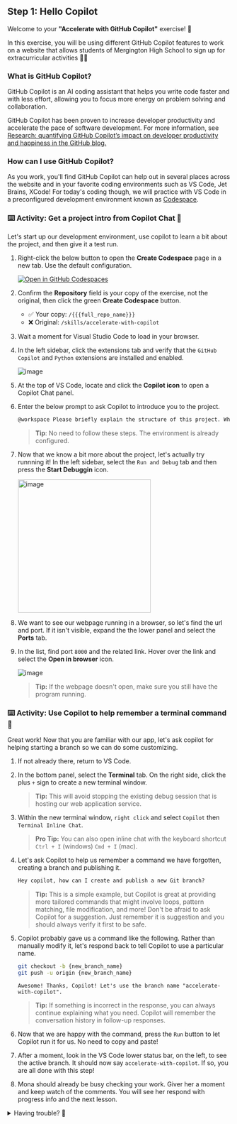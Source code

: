 ## Step 1: Hello Copilot

Welcome to your **"Accelerate with GitHub Copilot"** exercise! :robot:

In this exercise, you will be using different GitHub Copilot features to work on a website that allows students of Mergington High School to sign up for extracurricular activities :student:

### What is GitHub Copilot?

GitHub Copilot is an AI coding assistant that helps you write code faster and with less effort, allowing you to focus more energy on problem solving and collaboration.

GitHub Copilot has been proven to increase developer productivity and accelerate the pace of software development. For more information, see [Research: quantifying GitHub Copilot’s impact on developer productivity and happiness in the GitHub blog.](https://github.blog/news-insights/research/research-quantifying-github-copilots-impact-on-developer-productivity-and-happiness/)

### How can I use GitHub Copilot?

As you work, you'll find GitHub Copilot can help out in several places across the website and in your favorite coding environments such as VS Code, Jet Brains, XCode! For today's coding though, we will practice with VS Code in a preconfigured development environment known as [Codespace](https://github.com/features/codespaces).

### :keyboard: Activity: Get a project intro from Copilot Chat :robot:
Let's start up our development environment, use copilot to learn a bit about the project, and then give it a test run.

1. Right-click the below button to open the **Create Codespace** page in a new tab. Use the default configuration.

   [![Open in GitHub Codespaces](https://github.com/codespaces/badge.svg)](https://codespaces.new/{{full_repo_name}}?quickstart=1)

1. Confirm the **Repository** field is your copy of the exercise, not the original, then click the green **Create Codespace** button.

   - ✅ Your copy: `/{{{full_repo_name}}}`
   - ❌ Original: `/skills/accelerate-with-copilot`

1. Wait a moment for Visual Studio Code to load in your browser.

1. In the left sidebar, click the extensions tab and verify that the `GitHub Copilot` and `Python` extensions are installed and enabled.

   ![image](https://github.com/user-attachments/assets/c1ddca93-723d-4c62-a309-5944e5dfc6f4)

   <!-- Change above image to also display the python and python debugger extensions. -->

1. At the top of VS Code, locate and click the **Copilot icon** to open a  Copilot Chat panel.

1. Enter the below prompt to ask Copilot to introduce you to the project.

   ```txt
   @workspace Please briefly explain the structure of this project. What should I do to run it?
   ```

   > **Tip**: No need to follow these steps. The environment is already configured.

1. Now that we know a bit more about the project, let's actually try runnning it! In the left sidebar, select the `Run and Debug` tab and then press the **Start Debuggin** icon.

   <img width="300" alt="image" src="https://github.com/user-attachments/assets/50b27f2a-5eab-4827-9343-ab5bce62357e" />

1. We want to see our webpage running in a browser, so let's find the url and port. If it isn't visible, expand the the lower panel and select the **Ports** tab.

1. In the list, find port `8000` and the related link. Hover over the link and select the **Open in browser** icon.

   ![image](https://github.com/user-attachments/assets/92d5642e-ce99-4a66-850c-2d311a673596)

   > **Tip:** If the webpage doesn't open, make sure you still have the program running.

### :keyboard: Activity: Use Copilot to help remember a terminal command :robot:
Great work! Now that you are familiar with our app, let's ask copilot for helping starting a branch so we can do some customizing.

1. If not already there, return to VS Code.

1. In the bottom panel, select the **Terminal** tab. On the right side, click the plus `+` sign to create a new terminal window.

   > **Tip:** This will avoid stopping the existing debug session that is hosting our web application service.

1. Within the new terminal window, `right click` and select `Copilot` then `Terminal Inline Chat`.

   > **Pro Tip:** You can also open inline chat with the keyboard shortcut `Ctrl + I` (windows) `Cmd + I` (mac).

1. Let's ask Copilot to help us remember a command we have forgotten, creating a branch and publishing it.

   ```txt
   Hey copilot, how can I create and publish a new Git branch?
   ```

   > **Tip:** This is a simple example, but Copilot is great at providing more tailored commands that might involve loops, pattern matching, file modification, and more! Don't be afraid to ask Copilot for a suggestion. Just remember it is suggestion and you should always verify it first to be safe.

1. Copilot probably gave us a command like the following. Rather than manually modify it, let's respond back to tell Copilot to use a particular name.

   ```bash
   git checkout -b {new_branch_name}
   git push -u origin {new_branch_name}
   ```

   ```text
   Awesome! Thanks, Copilot! Let's use the branch name "accelerate-with-copilot".
   ```

   > **Tip:** If something is incorrect in the response, you can always continue explaining what you need. Copilot will remember the conversation history in follow-up responses.
   
1. Now that we are happy with the command, press the `Run` button to let Copilot run it for us. No need to copy and paste!

1. After a moment, look in the VS Code lower status bar, on the left, to see the active branch. It should now say `accelerate-with-copilot`. If so, you are all done with this step!

1. Mona should already be busy checking your work. Giver her a moment and keep watch of the comments. You will see her respond with progress info and the next lesson.


<details>
<summary>Having trouble? 🤷</summary><br/>

If you don't get feedback, here are some things to check:

- Make sure your created the branch with the exact name `accelerate-with-copilot`. No prefixes or suffixes.
- Make sure the branch was indeed published to your repository.

</details>
